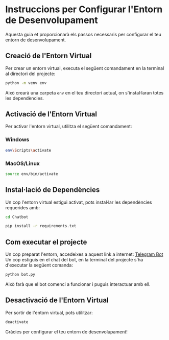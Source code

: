 # Instruccions per Configurar l'Entorn de Desenvolupament

Aquesta guia et proporcionarà els passos necessaris per configurar el teu entorn de desenvolupament.

## Creació de l'Entorn Virtual

Per crear un entorn virtual, executa el següent comandament en la terminal al directori del projecte:

```bash
python -m venv env
```

Això crearà una carpeta `env` en el teu directori actual, on s'instal·laran totes les dependències.

## Activació de l'Entorn Virtual

Per activar l'entorn virtual, utilitza el següent comandament:

### Windows
```bash
env\Scripts\activate
```

### MacOS/Linux
```bash
source env/bin/activate
```

## Instal·lació de Dependències

Un cop l'entorn virtual estigui activat, pots instal·lar les dependències requerides amb:

```bash
cd Chatbot
```
```bash
pip install -r requirements.txt
```
## Com executar el projecte
Un cop preparat l'entorn, accedeixes a aquest link a internet: [Telegram Bot](https://t.me/exploryst_bot )
Un cop estiguis en el chat del bot, en la terminal del projecte s'ha d'executar la següent comanda:
```bash
python bot.py
```
Això farà que el bot comenci a funcionar i puguis interactuar amb ell.
## Desactivació de l'Entorn Virtual

Per sortir de l'entorn virtual, pots utilitzar:

```bash
deactivate
```

Gràcies per configurar el teu entorn de desenvolupament!
